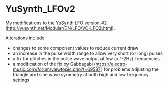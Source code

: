# YuSynth_LFOv2

My modifications to the YuSynth LFO version #2 (http://yusynth.net/Modular/EN/LFO/VC-LFO2.html).

Alterations include
- changes to some component values to reduce current draw
- an increase in the pulse width range to allow very short (or long) pulses
- a fix for glitches in the pulse wave output at low (< 1-2Hz) frequencies
- a modification of the fix by Gabbagabi (https://electro-music.com/forum/viewtopic.php?t=69587) for problems adjusting the triangle and sine wave symmetry at both high and low frequency settings
